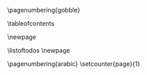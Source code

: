 \pagenumbering{gobble}

\tableofcontents

\newpage

\listoftodos
\newpage

\pagenumbering{arabic}
\setcounter{page}{1}

